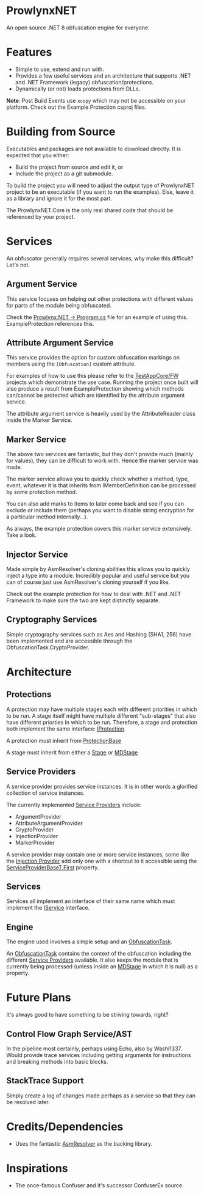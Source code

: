 # ProwlynxNET
An open source .NET 8 obfuscation engine for everyone.

# Features
* Simple to use, extend and run with.
* Provides a few useful services and an architecture that supports .NET and .NET Framework (legacy) obfuscation/protections.
* Dynamically (or not) loads protections from DLLs.

**Note**: Post Build Events use `xcopy` which may not be accessible on your platform. Check out the Example Protection csproj files.

# Building from Source
Executables and packages are not available to download directly. It is expected that you either:
* Build the project from source and edit it, or
* Include the project as a git submodule.

To build the project you will need to adjust the output type of ProwlynxNET project to be an executable (if you want to run the examples). Else, leave it as a library and ignore it for the most part. 

The ProwlynxNET.Core is the only real shared code that should be referenced by your project.

# Services
An obfuscator generally requires several services, why make this difficult? Let's not.

## Argument Service
This service focuses on helping out other protections with different values for parts of the module being obfuscated.

Check the [Prowlynx.NET -> Program.cs](/ProwlynxNET/Program.cs) file for an example of using this. ExampleProtection references this.

## Attribute Argument Service
This service provides the option for custom obfuscation markings on members using the `[Obfuscation]` custom attribute. 

For examples of how to use this please refer to the [TestAppCore/FW](/TestAppCore/Program.cs) projects which demonstrate the use case. Running the project once built will also produce a result from ExampleProtection showing which methods can/cannot be protected which are identified by the attribute argument service.

The attribute argument service is heavily used by the AttributeReader class inside the Marker Service.

## Marker Service
The above two services are fantastic, but they don't provide much (mainly for values), they can be difficult to work with. Hence the marker service was made.

The marker service allows you to quickly check whether a method, type, event, whatever it is that inherits from IMemberDefinition can be processed by some protection method.

You can also add marks to items to later come back and see if you can exclude or include them (perhaps you want to disable string encryption for a particular method internally...).

As always, the example protection covers this marker service extensively. Take a look.

## Injector Service
Made simple by AsmResolver's cloning abilities this allows you to quickly inject a type into a module. Incredibly popular and useful service but you can of course just use AsmResolver's cloning yourself if you like.

Check out the example protection for how to deal with .NET and .NET Framework to make sure the two are kept distinctly separate. 

## Cryptography Services
Simple cryptography services such as Aes and Hashing (SHA1, 256) have been implemented and are accessible through the ObfuscationTask.CryptoProvider. 


# Architecture
## Protections

A protection may have multiple stages each with different priorities in which to be run. A stage itself might have multiple different "sub-stages" that also have different priorties in which to be run. Therefore, a stage and protection both implement the same interface: [IProtection](/docs/API/prowlynxnet/core/models/IProtection.md).

A protection must inherit from [ProtectionBase](/docs/API/prowlynxnet/core/protections/ProtectionBase.md)

A stage must inherit from either a [Stage](/docs/API/prowlynxnet/core/protections/Stage.md) or [MDStage](/docs/API/prowlynxnet/core/protections/MDStage.md)

## Service Providers
A service provider provides service instances. It is in other words a glorified collection of service instances.

The currently implemented [Service Providers](/docs/API/prowlynxnet/core/serviceproviders) include:
* ArgumentProvider
* AttributeArgumentProvider
* CryptoProvider
* InjectionProvider
* MarkerProvider

A service provider may contain one or more service instances, some like the [Injection Provider](/docs/API/prowlynxnet/core/serviceproviders/InjectionProvider.md) add only one with a shortcut to it accessible using the [ServiceProviderBaseT.First](/docs/API/prowlynxnet/core/serviceproviders/ServiceProviderBaseT.md#first) property. 

## Services
Services all implement an interface of their same name which must implement the [IService](/docs/API/prowlynxnet/core/models/IService.md) interface.

## Engine
The engine used involves a simple setup and an [ObfuscationTask](/docs/API/prowlynxnet/core/ObfuscationTask.md).

An [ObfuscationTask](/docs/API/prowlynxnet/core/ObfuscationTask.md) contains the context of the obfuscation including the different [Service Providers](/docs/API/prowlynxnet/core/serviceproviders) available. It also keeps the module that is currently being processed (unless inside an [MDStage](/docs/API/prowlynxnet/core/protections/MDStage.md) in which it is null) as a property.

# Future Plans
It's always good to have something to be striving towards, right?

## Control Flow Graph Service/AST 
In the pipeline most certainly, perhaps using Echo, also by Washi1337.
Would provide trace services including getting arguments for instructions and breaking methods into basic blocks.

## StackTrace Support
Simply create a log of changes made perhaps as a service so that they can be resolved later. 

# Credits/Dependencies
* Uses the fantastic [AsmResolver](https://github.com/Washi1337/AsmResolver) as the backing library.

# Inspirations
* The once-famous Confuser and it's successor ConfuserEx source.